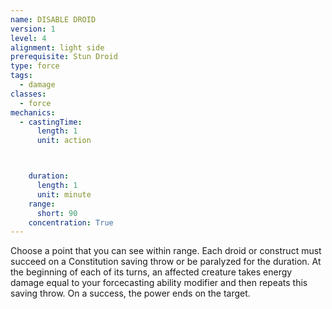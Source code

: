 ```yaml
---
name: DISABLE DROID
version: 1
level: 4
alignment: light side
prerequisite: Stun Droid
type: force
tags:
  - damage
classes:
  - force
mechanics:
  - castingTime:
      length: 1
      unit: action



    duration:
      length: 1
      unit: minute
    range:
      short: 90
    concentration: True
---
```

Choose a point that you can see within range. Each
droid or construct must succeed on a Constitution
saving throw or be paralyzed for the duration. At the
beginning of each of its turns, an affected creature
takes energy damage equal to your forcecasting ability
modifier and then repeats this saving throw. On a
success, the power ends on the target.

    